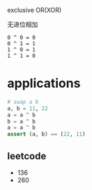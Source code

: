 exclusive OR(XOR)

无进位相加



```shell
0 ^ 0 = 0
0 ^ 1 = 1
1 ^ 0 = 1
1 ^ 1 = 0
```




# applications

```python
# swap a b
a, b = 11, 22
a = a ^ b
b = a ^ b
a = a ^ b
assert (a, b) == (22, 11)
```

## leetcode
- 136
- 260
